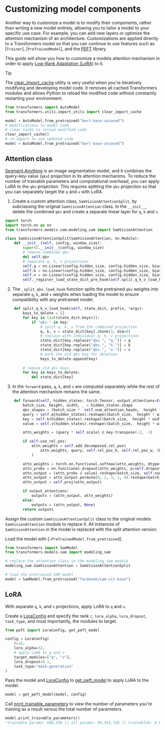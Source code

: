 <!--Copyright 2024 The HuggingFace Team. All rights reserved.

Licensed under the Apache License, Version 2.0 (the "License"); you may not use this file except in compliance with
the License. You may obtain a copy of the License at

http://www.apache.org/licenses/LICENSE-2.0

Unless required by applicable law or agreed to in writing, software distributed under the License is distributed on
an "AS IS" BASIS, WITHOUT WARRANTIES OR CONDITIONS OF ANY KIND, either express or implied. See the License for the

⚠️ Note that this file is in Markdown but contain specific syntax for our doc-builder (similar to MDX) that may not be
rendered properly in your Markdown viewer.

-->

# Customizing model components

Another way to customize a model is to modify their components, rather than writing a new model entirely, allowing you to tailor a model to your specific use case. For example, you can add new layers or optimize the attention mechanism of an architecture. Customizations are applied directly to a Transformers model so that you can continue to use features such as [`Trainer`], [`PreTrainedModel`], and the [PEFT](https://huggingface.co/docs/peft/en/index) library.

This guide will show you how to customize a models attention mechanism in order to apply [Low-Rank Adaptation (LoRA)](https://huggingface.co/docs/peft/conceptual_guides/adapter#low-rank-adaptation-lora) to it.

> [!TIP]
> The [clear_import_cache](https://github.com/huggingface/transformers/blob/9985d06add07a4cc691dc54a7e34f54205c04d40/src/transformers/utils/import_utils.py#L2286) utility is very useful when you're iteratively modifying and developing model code. It removes all cached Transformers modules and allows Python to reload the modified code without constantly restarting your environment.
>
> ```py
> from transformers import AutoModel
> from transformers.utils.import_utils import clear_import_cache
>
> model = AutoModel.from_pretrained("bert-base-uncased")
> # modifications to model code
> # clear cache to reload modified code
> clear_import_cache()
> # re-import to use updated code
> model = AutoModel.from_pretrained("bert-base-uncased")
> ```

## Attention class

[Segment Anything](./model_doc/sam) is an image segmentation model, and it combines the query-key-value (`qkv`) projection in its attention mechanims. To reduce the number of trainable parameters and computational overhead, you can apply LoRA to the `qkv` projection. This requires splitting the `qkv` projection so that you can separately target the `q` and `v` with LoRA.

1. Create a custom attention class, `SamVisionAttentionSplit`, by subclassing the original `SamVisionAttention` class. In the `__init__`, delete the combined `qkv` and create a separate linear layer for `q`, `k` and `v`.

```py
import torch
import torch.nn as nn
from transformers.models.sam.modeling_sam import SamVisionAttention

class SamVisionAttentionSplit(SamVisionAttention, nn.Module):
    def __init__(self, config, window_size):
        super().__init__(config, window_size)
        # remove combined qkv
        del self.qkv
        # separate q, k, v projections
        self.q = nn.Linear(config.hidden_size, config.hidden_size, bias=config.qkv_bias)
        self.k = nn.Linear(config.hidden_size, config.hidden_size, bias=config.qkv_bias)
        self.v = nn.Linear(config.hidden_size, config.hidden_size, bias=config.qkv_bias)
        self._register_load_state_dict_pre_hook(self.split_q_k_v_load_hook)
```

2. The `_split_qkv_load_hook` function splits the pretrained `qkv` weights into separate `q`, `k`, and `v` weights when loading the model to ensure compatibility with any pretrained model.

```py
    def split_q_k_v_load_hook(self, state_dict, prefix, *args):
        keys_to_delete = []
        for key in list(state_dict.keys()):
            if "qkv." in key:
                # split q, k, v from the combined projection
                q, k, v = state_dict[key].chunk(3, dim=0)
                # replace with individual q, k, v projections
                state_dict[key.replace("qkv.", "q.")] = q
                state_dict[key.replace("qkv.", "k.")] = k
                state_dict[key.replace("qkv.", "v.")] = v
                # mark the old qkv key for deletion
                keys_to_delete.append(key)
        
        # remove old qkv keys
        for key in keys_to_delete:
            del state_dict[key]
```

3. In the `forward` pass, `q`, `k`, and `v` are computed separately while the rest of the attention mechanism remains the same.

```py
    def forward(self, hidden_states: torch.Tensor, output_attentions=False) -> torch.Tensor:
        batch_size, height, width, _ = hidden_states.shape
        qkv_shapes = (batch_size *  self.num_attention_heads,  height * width, -1)
        query = self.q(hidden_states).reshape((batch_size,  height * width,self.num_attention_heads, -1)).permute(0,2,1,3).reshape(qkv_shapes)
        key = self.k(hidden_states).reshape((batch_size,  height * width,self.num_attention_heads, -1)).permute(0,2,1,3).reshape(qkv_shapes)
        value = self.v(hidden_states).reshape((batch_size,  height * width,self.num_attention_heads, -1)).permute(0,2,1,3).reshape(qkv_shapes)

        attn_weights = (query * self.scale) @ key.transpose(-2, -1)

        if self.use_rel_pos:
            attn_weights = self.add_decomposed_rel_pos(
                attn_weights, query, self.rel_pos_h, self.rel_pos_w, (height, width), (height, width)
            )

        attn_weights = torch.nn.functional.softmax(attn_weights, dtype=torch.float32, dim=-1).to(query.dtype)
        attn_probs = nn.functional.dropout(attn_weights, p=self.dropout, training=self.training)
        attn_output = (attn_probs @ value).reshape(batch_size, self.num_attention_heads, height, width, -1)
        attn_output = attn_output.permute(0, 2, 3, 1, 4).reshape(batch_size, height, width, -1)
        attn_output = self.proj(attn_output)

        if output_attentions:
            outputs = (attn_output, attn_weights)
        else:
            outputs = (attn_output, None)
        return outputs
```

Assign the custom `SamVisionAttentionSplit` class to the original models `SamVisionAttention` module to replace it. All instances of `SamVisionAttention` in the model is replaced with the split attention version.

Load the model with [`~PreTrainedModel.from_pretrained`].

```py
from transformers import SamModel
from transformers.models.sam import modeling_sam

# replace the attention class in the modeling_sam module
modeling_sam.SamVisionAttention = SamVisionAttentionSplit

# load the pretrained SAM model
model = SamModel.from_pretrained("facebook/sam-vit-base")
```

## LoRA

With separate `q`, `k`, and `v` projections, apply LoRA to `q` and `v`.

Create a [LoraConfig](https://huggingface.co/docs/peft/package_reference/config#peft.PeftConfig) and specify the rank `r`, `lora_alpha`, `lora_dropout`, `task_type`, and most importantly, the modules to target.

```py
from peft import LoraConfig, get_peft_model

config = LoraConfig(
    r=16,
    lora_alpha=32,
    # apply LoRA to q and v
    target_modules=["q", "v"],
    lora_dropout=0.1,
    task_type="mask-generation"
)
```

Pass the model and [LoraConfig](https://huggingface.co/docs/peft/package_reference/config#peft.PeftConfig) to [get_peft_model](https://huggingface.co/docs/peft/package_reference/peft_model#peft.get_peft_model) to apply LoRA to the model.

```py
model = get_peft_model(model, config)
```

Call [print_trainable_parameters](https://huggingface.co/docs/peft/package_reference/peft_model#peft.PeftMixedModel.print_trainable_parameters) to view the number of parameters you're training as a result versus the total number of parameters.

```py
model.print_trainable_parameters()
"trainable params: 608,256 || all params: 94,343,728 || trainable%: 0.6447"
```